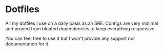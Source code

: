 # Dotfiles

All my dotfiles I use on a daily basis as an SRE. Configs are very minimal and pruned
from bloated dependencies to keep everything responsive.


You can feel free to use it but I won't provide any support nor documentation for it.
